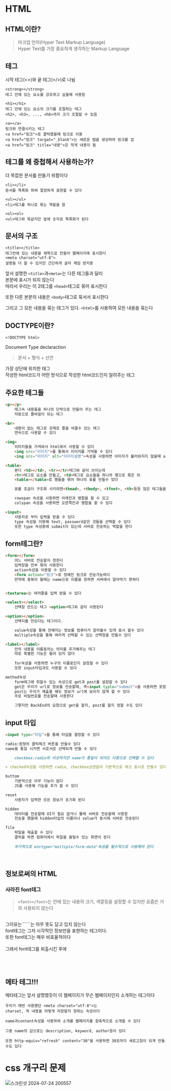 # HTML

## HTML이란?
>마크업 언어(Hyper Text Markup Language)</br>
Hyper Text를 가장 중요하게 생각하는 Markup Language

## 테그
시작 테그(<>)와 끝 테그(</>)로 나뉨

```
<strong></strong>
테그 안에 있는 요소를 강조하고 싶을때 사용함

<h1></h1>
테그 안에 있는 요소의 크기를 조절하는 테그
<h2>, <h3>, ..., <h6>까지 크기 조절할 수 있음

<a></a>
링크와 연결시키는 테그
<a href="링크">로 클릭했을때 링크로 이동
<a href="링크" targat="_blank">는 새로운 탭을 생성하여 링크를 검
<a href="링크" title="내용">은 작게 내용이 뜸
```

## 테그를 왜 중첩해서 사용하는가?

더 목잡한 문서를 만들기 위함이다

```
<li></li>
문서를 목록화 하여 깔끔하게 표현할 수 있다

<ul></ul>
<li>테그를 하나로 묶는 역할을 함

<ol><ol>
<ul>테그와 똑같지만 앞에 숫자로 목록화가 된다
```

## 문서의 구조

```
<title></title>
테그안에 있는 내용을 제목으로 만들어 웹페이지에 표시한다
<meta charset="utf-8">
설명을 더 할 수 있지만 간단하게 글자 깨짐 방지용
```

앞서 설명한 ```<title>```과```<meta>```는 다른 태그들과 달리</br>
본문에 표시가 되지 않는다<br>따라서 우리는 이 2태그를 ```<head>```태그로 묶어 표시한다

또한 다른 본문의 내용은 ```<body>```테그로 묶서서 표시한다

그리고 그 모든 내용을 묶는 태그가 있다.
```<html>```를 사용하여 모든 내용을 묶는다

## DOCTYPE이란?
```
<!DOCTYPE html>
```
Document Type declaraction
>문서 + 형식 + 선언

가장 상단에 위치한 태그<br>
작성한 html코드가 어떤 방식으로 작성한 html코드인지 알려주는 테그

## 주요한 테그들

```html
<p></p>
    태그속 내용들을 하나의 단락으로 만들어 주는 테그
    자동으로 줄바꿈이 되는 테그

<br>
    내용이 없는 태그로 강제로 줄을 바꿀수 있는 태그
    연속으로 사용할 수 있다

<img>
    이미지들을 가져와서 html에서 사용할 수 있다
    <img src="이미지">를 통해서 이미지를 가져올 수 있다
    <ing src="이미지" alt="이미지설명">속성을 사용하면 이미지가 불러와지지 않을때 alt의 내용을 출력한다

<table>
    본디 <td></td>, <tr></tr>테그와 같이 쓰이는데
    <tr>테그로 요소를 만들고, <td>태그로 요쇼들을 하나의 행으로 묶은 뒤
    <table></table>로 행들을 묶어 하나의 표를 만들수 있다

    표를 조금더 구조화 시키려면<thead>, <tbody>, <tfoot>, <th>등등 많은 테그들을 사용하면 조금더 좋은 표를 만들수 있다

    rowspan 속성을 사용하면 아래칸과 병합을 할 수 있고
    colspan 속성을 사용하면 오른쪽칸과 병합을 할 수 있다

<input>
    사용자로 부터 입력을 받을 수 있다
    type 속성을 이용해 text, password같은 것들을 선택할 수 있다
    또한 type 속성중에 submit이 있는데 서버로 전송하는 역할을 한다
```

## form테그란?

```html
<form></form>
    어느 서버로 전송할지 정한다
    입력창을 전부 묶어 사용한다
    action속성을 이용할 수 있다
    <form action="링크">로 정해진 링크로 전송가능하다
    만약에 중복이 될때는 name으로 이름을 정하면 서버에서 알아먹기 편하다


<textarea>는 여러줄을 입력 받을 수 있다

<select></select>
    선택창 만드는 테그 <option>테그와 같이 사용된다

<option></option>
    선택지를 만든다는 테그이다.

    value속성을 통해 전해지는 정보를 컴퓨터가 알아볼수 있게 표시 할수 있다
    multiple속성을 통해 여러게 선택할 수 있는 선택창을 만들수 있다

<label></label>
    안의 내용을 이름표라는 의미를 추가해주는 테그
    따로 특별한 기능은 들어 있지 않다
    
    for속성을 사용하면 누구의 이름표인지 설정할 수 있다
    또한 input타입과도 사용할 수 있다

method속성
    form태그에 취할수 있는 속성으로 get과 post를 설정할 수 있다
    get은 우리가 url로 정보를 전송할때, 즉<input typle="submit">을 사용하면 포함되는 기본적인 값이다
    post는 우리가 제출을 해도 정보가 url에 보이지 않게 할 수 있다
    주로 비밀번호를 전송할때 사용한다

    그렇지만 BackEnd의 요청으로 get을 할지, post를 할지 정할 수도 있다  
```
## input 타입

```markdown
<input type="타입">을 통해 타입을 결정할 수 있다

radio:원형의 클릭체크 버튼을 만들수 있다
name을 통일 시키면 서로서로 선택되게 만들 수 있다

    checkbox:radio와 비슷하지만 name이 통일이 되어도 다중으로 선택할 수 있다

> checked속성을 사용하면 radio, checkbox상관없이 기본적으로 체크 표시로 만들수 있다

buttom
    기본적으로 아무 기능이 없다
    JS를 사용해 기능을 추가 할 수 있다

reset
    사용자가 입력한 모든 정보가 초기화 된다

hidden
    데이터를 전송할때 UI가 필요 없거나 몰래 서버로 전송할때 사용함
    전송을 했을때 hidden타입의 이름이나 value가 동시에 서버로 전송된다

file
    파일을 제출할 수 있다
    클릭을 하면 컴퓨터에서 파일을 올릴수 있는 화면이 뜬다
    
    부가적으로 enctype="multiple/form-data"속성을 필수적으로 사용해야 된다
```

<br>

## 정보로써의 HTML

### 사라진 font테그
>```<font></font>```는 안에 있는 내용의 크기, 색깔등을 설정할 수 있지만 요즘은 거의 사용되지 않는다
<br>
그이유는```<font></font>```는 아무 뜻도 담고 있지 않는다
<br>
font테그는 그저 시각적인 정보만을 표현하는 테그이다.<br>
또한 font테그는 매우 비효율적이다<br><br>
그래서 font테그를 퇴출시킨 후에 

<br><br>

## 메타 테그!!!
메타테그는 앞서 설명했듯이 이 웹페이지가 무슨 웹페이지인지 소개하는 테그이다

```
우리가 매번 사용했던 <meta charset="utf-8">는 
charset, 즉 내용을 어떻게 저장할지 정하는 속성이다

name과content속성을 사용하여 소개를 웹페이지를 함축적으로 소개할 수 있다

그중 name의 값으로는 description, keyword, author등이 있다

또한 http-equiv="refresh" content="30"을 사용하면 30초마다 새로고침이 되게 만들수도 있다   
```



# css 개구리 문제
![스크린샷 2024-07-24 200557](https://github.com/user-attachments/assets/aa381525-6f18-44b6-8685-a8bad91685ae)
